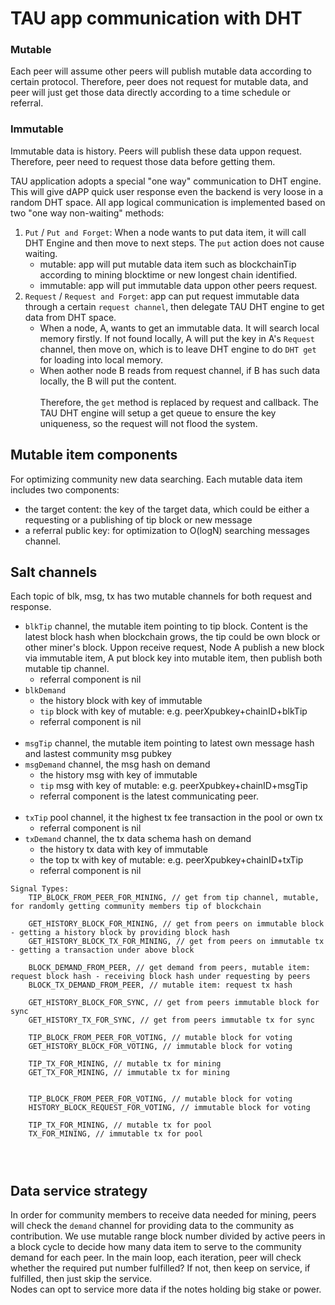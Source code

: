 # TAU app communication with DHT
### Mutable
Each peer will assume other peers will publish mutable data according to certain protocol. Therefore, peer does not request for mutable data, and peer will just get those data directly according to a time schedule or referral. 
### Immutable
Immutable data is history. Peers will publish these data uppon request. Therefore, peer need to request those data before getting them. 

TAU application adopts a special "one way" communication to DHT engine. This will give dAPP quick user response even the backend is very loose in a random DHT space. All app logical communication is implemented based on two  "one way non-waiting" methods:
1. `Put` / `Put and Forget`: When a node wants to put data item, it will call DHT Engine and then move to next steps. The `put` action does not cause waiting. 
    * mutable: app will put mutable data item such as blockchainTip according to mining blocktime or new longest chain identified. 
    * immutable: app will put immutable data uppon other peers request. 
2. `Request` / `Request and Forget`: app can put request immutable data through a certain `request channel`, then delegate TAU DHT engine to get data from DHT space. 
   * When a node, A, wants to get an immutable data. It will search local memory firstly. If not found locally, A will put the key in A's `Request` channel, then move on, which is to leave DHT engine to do `DHT get` for loading into local memory. 
   * When aother node B reads from request channel, if B has such data locally, the B will put the content. <br><br>
Therefore, the `get` method is replaced by request and callback. The TAU DHT engine will setup a get queue to ensure the key uniqueness, so the request will not flood the system. 

## Mutable item components
For optimizing community new data searching. Each mutable data item includes two components:
* the target content: the key of the target data, which could be either a requesting or a publishing of tip block or new message
* a referral public key: for optimization to O(logN) searching messages channel.  

## Salt channels
Each topic of blk, msg, tx has two mutable channels for both request and response.<br>
*  `blkTip` channel, the mutable item pointing to tip block. Content is the latest block hash when blockchain grows, the tip could be own block or other miner's block. Uppon receive request, Node A publish a new block via immutable item, A put block key into mutable item, then publish both mutable tip channel. 
   * referral component is nil
* `blkDemand` 
  * the history block with key of immutable
  * `tip` block with key of mutable:  e.g. peerXpubkey+chainID+blkTip
  * referral component is nil
 <br><br>
* `msgTip` channel, the mutable item pointing to latest own message hash and lastest community msg pubkey
* `msgDemand` channel, the msg hash on demand
  * the history msg with key of immutable
  * `tip` msg with key of mutable:  e.g. peerXpubkey+chainID+msgTip
  * referral component is the latest communicating peer.
 <br><br>
* `txTip` pool channel, it the highest tx fee transaction in the pool or own tx
  * referral component is nil
* `txDemand` channel, the tx data schema hash on demand
  * the history tx data with key of immutable
  * the top tx with key of mutable:  e.g. peerXpubkey+chainID+txTip
  * referral component is nil
```
Signal Types: 
    TIP_BLOCK_FROM_PEER_FOR_MINING, // get from tip channel, mutable, for randomly getting community members tip of blockchain

    GET_HISTORY_BLOCK_FOR_MINING, // get from peers on immutable block - getting a history block by providing block hash
    GET_HISTORY_BLOCK_TX_FOR_MINING, // get from peers on immutable tx - getting a transaction under above block

    BLOCK_DEMAND_FROM_PEER, // get demand from peers, mutable item: request block hash - receiving block hash under requesting by peers
    BLOCK_TX_DEMAND_FROM_PEER, // mutable item: request tx hash
    
    GET_HISTORY_BLOCK_FOR_SYNC, // get from peers immutable block for sync
    GET_HISTORY_TX_FOR_SYNC, // get from peers immutable tx for sync

    TIP_BLOCK_FROM_PEER_FOR_VOTING, // mutable block for voting
    GET_HISTORY_BLOCK_FOR_VOTING, // immutable block for voting

    TIP_TX_FOR_MINING, // mutable tx for mining
    GET_TX_FOR_MINING, // immutable tx for mining
    
  
    TIP_BLOCK_FROM_PEER_FOR_VOTING, // mutable block for voting
    HISTORY_BLOCK_REQUEST_FOR_VOTING, // immutable block for voting

    TIP_TX_FOR_MINING, // mutable tx for pool
    TX_FOR_MINING, // immutable tx for pool
    
    
    
```
## Data service strategy
In order for community members to receive data needed for mining, peers will check the `demand` channel for providing data to the community as contribution.
We use mutable range block number divided by active peers in a block cycle to decide how many data item to serve to the community demand for each peer. In the main loop, each iteration, peer will check whether the required put number fulfilled? If not, then keep on service, if fulfilled, then just skip the service. <br> 
Nodes can opt to service more data if the notes holding big stake or power. 

